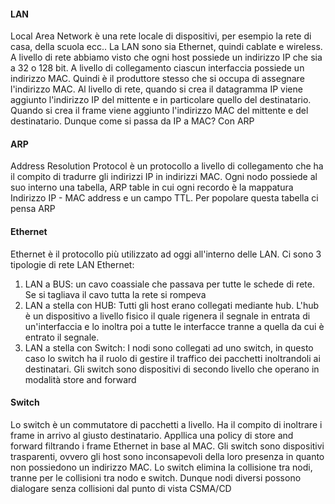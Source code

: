 
#### LAN
Local Area Network è una rete locale di dispositivi, per esempio la rete di casa, della scuola ecc..
La LAN sono sia Ethernet, quindi cablate e wireless.
A livello di rete abbiamo visto che ogni host possiede un indirizzo IP che sia a 32 o 128 bit. A livello di collegamento ciascun interfaccia possiede un indirizzo MAC. Quindi è il produttore stesso che si occupa di assegnare l'indirizzo MAC. Al livello di rete, quando si crea il datagramma IP viene aggiunto l'indirizzo IP del mittente e in particolare quello del destinatario. Quando si crea il frame viene aggiunto l'indirizzo MAC del mittente e del destinatario. Dunque come si passa da IP a MAC? Con ARP


#### ARP
Address Resolution Protocol è un protocollo a livello di collegamento che ha il compito di tradurre gli indirizzi IP in indirizzi MAC. Ogni nodo possiede al suo interno una tabella, ARP table in cui ogni recordo è la mappatura Indirizzo IP - MAC address e un campo TTL. Per popolare questa tabella ci pensa ARP


#### Ethernet 
Ethernet è il protocollo più utilizzato ad oggi all'interno delle LAN. Ci sono 3 tipologie di rete LAN Ethernet:
1) LAN a BUS: un cavo coassiale che passava per tutte le schede di rete. Se si tagliava il cavo tutta la rete si rompeva 
2) LAN a stella con HUB: Tutti gli host erano collegati mediante hub. L'hub è un dispositivo a livello fisico il quale rigenera il segnale in entrata di un'interfaccia e lo inoltra poi a tutte le interfacce tranne a quella da cui è entrato il segnale. 
3) LAN a stella con Switch: I nodi sono collegati ad uno switch, in questo caso lo switch ha il ruolo di gestire il traffico dei pacchetti inoltrandoli ai destinatari. Gli switch sono dispositivi di secondo livello che operano in modalità store and forward


#### Switch
Lo switch è un commutatore di pacchetti a livello. Ha il compito di inoltrare i frame in arrivo al giusto destinatario. Appllica una policy di store and forward filtrando i frame Ethernet in base al MAC. Gli switch sono dispositivi trasparenti, ovvero gli host sono inconsapevoli della loro presenza in quanto non possiedono un indirizzo MAC. Lo switch elimina la collisione tra nodi, tranne per le collisioni tra nodo e switch. Dunque nodi diversi possono dialogare senza collisioni dal punto di vista CSMA/CD